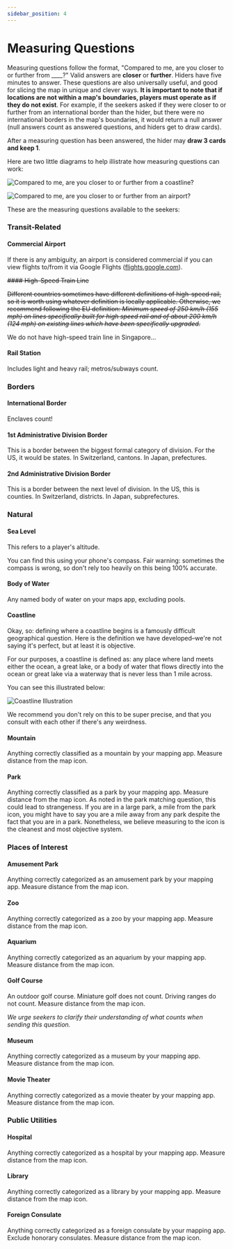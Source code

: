 ```yaml
---
sidebar_position: 4
---
```


# Measuring Questions

Measuring questions follow the format, "Compared to me, are you closer to or further from \_\_\_\_?" Valid answers are **closer** or **further**. Hiders have five minutes to answer. These questions are also universally useful, and good for slicing the map in unique and clever ways. **It is important to note that if locations are not within a map's boundaries, players must operate as if they do not exist**. For example, if the seekers asked if they were closer to or further from an international border than the hider, but there were no international borders in the map's boundaries, it would return a null answer (null answers count as answered questions, and hiders get to draw cards).

After a measuring question has been answered, the hider may **draw 3 cards and keep 1**.

Here are two little diagrams to help illistrate how measuring questions can work:

![Compared to me, are you closer to or further from a coastline?](../assets/seeking_measuring_questions1.png)

![Compared to me, are you closer to or further from an airport?](../assets/seeking_measuring_questions2.png)

These are the measuring questions available to the seekers:

### Transit-Related

#### Commercial Airport

If there is any ambiguity, an airport is considered commercial if you can view flights to/from it via Google Flights ([flights.google.com](https://flights.google.com)).

~~#### High-Speed Train Line~~

~~Different countries sometimes have different definitions of high-speed rail, so it is worth using whatever definition is locally applicable. Otherwise, we recommend following the EU definition: _Minimum speed of 250 km/h (155 mph) on lines specifically built for high speed rail and of about 200 km/h (124 mph) on existing lines which have been specifically upgraded._~~

We do not have high-speed train line in Singapore...

#### Rail Station

Includes light and heavy rail; metros/subways count.

### Borders

#### International Border

Enclaves count!

#### 1st Administrative Division Border

This is a border between the biggest formal category of division. For the US, it would be states. In Switzerland, cantons. In Japan, prefectures.

#### 2nd Administrative Division Border

This is a border between the next level of division. In the US, this is counties. In Switzerland, districts. In Japan, subprefectures.

### Natural

#### Sea Level

This refers to a player's altitude.

You can find this using your phone's compass. Fair warning: sometimes the compass is wrong, so don't rely too heavily on this being 100% accurate.

#### Body of Water

Any named body of water on your maps app, excluding pools.

#### Coastline

Okay, so: defining where a coastline begins is a famously difficult geographical question. Here is the definition we have developed–we're not saying it's perfect, but at least it is objective.

For our purposes, a coastline is defined as: any place where land meets either the ocean, a great lake, or a body of water that flows directly into the ocean or great lake via a waterway that is never less than 1 mile across.

You can see this illustrated below:

![Coastline Illustration](../assets/seeking_measuring_questions3.png)

We recommend you don't rely on this to be super precise, and that you consult with each other if there's any weirdness.

#### Mountain

Anything correctly classified as a mountain by your mapping app. Measure distance from the map icon.

#### Park

Anything correctly classified as a park by your mapping app. Measure distance from the map icon. As noted in the park matching question, this could lead to strangeness. If you are in a large park, a mile from the park icon, you might have to say you are a mile away from any park despite the fact that you are in a park. Nonetheless, we believe measuring to the icon is the cleanest and most objective system.

### Places of Interest

#### Amusement Park

Anything correctly categorized as an amusement park by your mapping app. Measure distance from the map icon.

#### Zoo

Anything correctly categorized as a zoo by your mapping app. Measure distance from the map icon.

#### Aquarium

Anything correctly categorized as an aquarium by your mapping app. Measure distance from the map icon.

#### Golf Course

An outdoor golf course. Miniature golf does not count. Driving ranges do not count. Measure distance from the map icon.

_We urge seekers to clarify their understanding of what counts when sending this question._

#### Museum

Anything correctly categorized as a museum by your mapping app. Measure distance from the map icon.

#### Movie Theater

Anything correctly categorized as a movie theater by your mapping app. Measure distance from the map icon.

### Public Utilities

#### Hospital

Anything correctly categorized as a hospital by your mapping app. Measure distance from the map icon.

#### Library

Anything correctly categorized as a library by your mapping app. Measure distance from the map icon.

#### Foreign Consulate

Anything correctly categorized as a foreign consulate by your mapping app. Exclude honorary consulates. Measure distance from the map icon.
